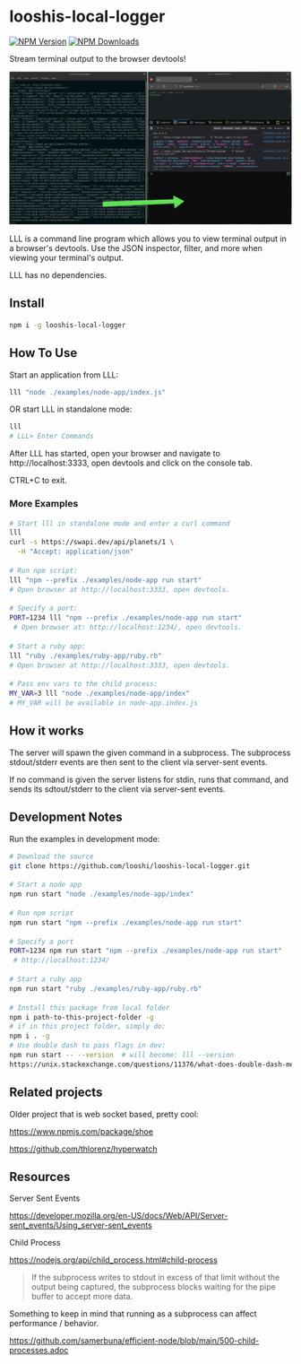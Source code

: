 # looshis-local-logger
[![NPM Version](https://img.shields.io/npm/v/looshis-local-logger.svg?style=flat)](https://www.npmjs.com/package/looshis-local-logger) [![NPM Downloads](https://img.shields.io/npm/dt/looshis-local-logger.svg?style=flat)](https://www.npmjs.com/package/looshis-local-logger)

Stream terminal output to the browser devtools!

![browser next to terminal](https://github.com/looshi/looshis-local-logger/blob/main/examples/example.png)

LLL is a command line program which allows you to view terminal output in a browser's devtools.  Use the JSON inspector, filter, and more when viewing your terminal's output.

LLL has no dependencies.

## Install
```sh
npm i -g looshis-local-logger
```

## How To Use

Start an application from LLL:

```sh
lll "node ./examples/node-app/index.js"
```

OR start LLL in standalone mode:

```sh
lll
# LLL> Enter Commands
```

After LLL has started, open your browser and navigate to http://localhost:3333, open devtools and click on the console tab.

CTRL+C to exit.

### More Examples
```sh
# Start lll in standalone mode and enter a curl command
lll
curl -s https://swapi.dev/api/planets/1 \
  -H "Accept: application/json"

# Run npm script:
lll "npm --prefix ./examples/node-app run start"
# Open browser at http://localhost:3333, open devtools.

# Specify a port:
PORT=1234 lll "npm --prefix ./examples/node-app run start"
 # Open browser at: http://localhost:1234/, open devtools.

# Start a ruby app:
lll "ruby ./examples/ruby-app/ruby.rb"
# Open browser at http://localhost:3333, open devtools.

# Pass env vars to the child process:
MY_VAR=3 lll "node ./examples/node-app/index"
# MY_VAR will be available in node-app.index.js
```

## How it works
The server will spawn the given command in a subprocess.  The subprocess stdout/stderr events are then sent to the client via server-sent events.

If no command is given the server listens for stdin, runs that command, and sends its sdtout/stderr to the client via server-sent events.

## Development Notes
Run the examples in development mode:

```sh
# Download the source
git clone https://github.com/looshi/looshis-local-logger.git

# Start a node app
npm run start "node ./examples/node-app/index"

# Run npm script
npm run start "npm --prefix ./examples/node-app run start"

# Specify a port
PORT=1234 npm run start "npm --prefix ./examples/node-app run start"
 # http://localhost:1234/

# Start a ruby app
npm run start "ruby ./examples/ruby-app/ruby.rb"

# Install this package from local folder
npm i path-to-this-project-folder -g
# if in this project folder, simply do:
npm i . -g
# Use double dash to pass flags in dev:
npm run start -- --version  # will become: lll --version
https://unix.stackexchange.com/questions/11376/what-does-double-dash-mean
```

## Related projects

Older project that is web socket based, pretty cool:

https://www.npmjs.com/package/shoe

https://github.com/thlorenz/hyperwatch

## Resources

Server Sent Events

https://developer.mozilla.org/en-US/docs/Web/API/Server-sent_events/Using_server-sent_events

Child Process

https://nodejs.org/api/child_process.html#child-process

> If the subprocess writes to stdout in excess of that limit without the output being captured, the subprocess blocks waiting for the pipe buffer to accept more data.

Something to keep in mind that running as a subprocess can affect performance / behavior.

https://github.com/samerbuna/efficient-node/blob/main/500-child-processes.adoc

